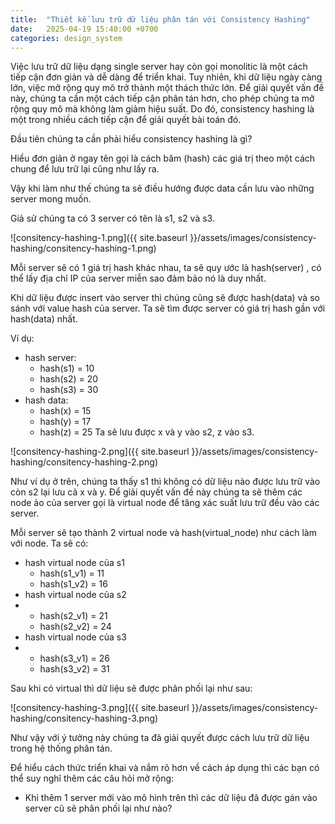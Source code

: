 ```yaml
---
title:  "Thiết kế lưu trữ dữ liệu phân tán với Consistency Hashing"
date:   2025-04-19 15:40:00 +0700
categories: design_system
---
```


Việc lưu trữ dữ liệu dạng single server hay còn gọi monolitic là một cách tiếp cận đơn giản và dễ dàng để triển khai. Tuy nhiên, khi dữ liệu ngày càng lớn, việc mở rộng quy mô trở thành một thách thức lớn. Để giải quyết vấn đề này, chúng ta cần một cách tiếp cận phân tán hơn, cho phép chúng ta mở rộng quy mô mà không làm giảm hiệu suất. Do đó, consistency hashing là một trong nhiều cách tiếp cận để giải quyết bài toán đó.

Đầu tiên chúng ta cần phải hiểu consistency hashing là gì?

Hiểu đơn giản ở ngay tên gọi là cách băm (hash) các giá trị theo một cách chung để lưu trữ lại cũng như lấy ra.

Vậy khi làm như thế chúng ta sẽ điều hướng được data cần lưu vào những server mong muốn.

Giả sử chúng ta có 3 server có tên là s1, s2 và s3.

![consitency-hashing-1.png]({{ site.baseurl }}/assets/images/consistency-hashing/consitency-hashing-1.png)

Mỗi server sẽ có 1 giá trị hash khác nhau, ta sẽ quy ước là hash(server) , có thể lấy địa chỉ IP của server miễn sao đảm bảo nó là duy nhất.

Khi dữ liệu được insert vào server thì chúng cũng sẽ được hash(data) và so sánh với value hash của server. Ta sẽ tìm được server có giá trị hash gần với hash(data) nhất.

Ví dụ:
- hash server:
    + hash(s1) = 10
    + hash(s2) = 20
    + hash(s3) = 30
- hash data:
  - hash(x) = 15
  - hash(y) = 17
  - hash(z) = 25
Ta sẽ lưu được x và y vào s2, z vào s3.

![consitency-hashing-2.png]({{ site.baseurl }}/assets/images/consistency-hashing/consitency-hashing-2.png)

Như ví dụ ở trên, chúng ta thấy s1 thì không có dữ liệu nào được lưu trữ vào còn s2 lại lưu cả x và y. Để giải quyết vấn đề này chúng ta sẽ thêm các node ảo của server gọi là virtual node để tăng xác suất lưu trữ đều vào các server.

Mỗi server sẽ tạo thành 2 virtual node và hash(virtual_node) như cách làm với node.
Ta sẽ có:
- hash virtual node của s1
    + hash(s1_v1) = 11
    + hash(s1_v2) = 16
- hash virtual node của s2
-   + hash(s2_v1) = 21
    + hash(s2_v2) = 24
- hash virtual node của s3
-   + hash(s3_v1) = 26
    + hash(s3_v2) = 31

Sau khi có virtual thì dữ liệu sẽ được phân phối lại như sau:

![consitency-hashing-3.png]({{ site.baseurl }}/assets/images/consistency-hashing/consitency-hashing-3.png)

Như vậy với ý tưởng này chúng ta đã giải quyết được cách lưu trữ dữ liệu trong hệ thống phân tán.

Để hiểu cách thức triển khai và nắm rõ hơn về cách áp dụng thì các bạn có thể suy nghĩ thêm các câu hỏi mở rộng:
- Khi thêm 1 server mới vào mô hình trên thì các dữ liệu đã được gán vào server cũ sẽ phân phối lại như nào?